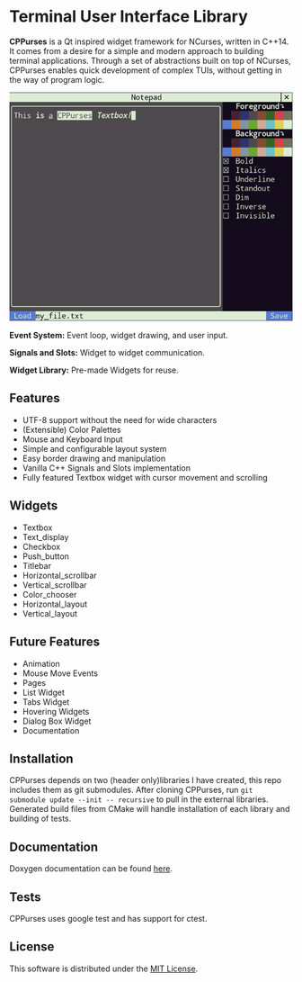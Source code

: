 # Terminal User Interface Library

__CPPurses__ is a Qt inspired widget framework for NCurses, written in C++14. It
comes from a desire for a simple and modern approach to building terminal
applications. Through a set of abstractions built on top of NCurses, CPPurses
enables quick development of complex TUIs, without getting in the way of
program logic.

![alt text](src/CPPurses/docs/images/CPPurses.png)

__Event System:__
Event loop, widget drawing, and user input.

__Signals and Slots:__
Widget to widget communication.

__Widget Library:__
Pre-made Widgets for reuse.

## Features
- UTF-8 support without the need for wide characters
- (Extensible) Color Palettes
- Mouse and Keyboard Input
- Simple and configurable layout system
- Easy border drawing and manipulation
- Vanilla C++ Signals and Slots implementation
- Fully featured Textbox widget with cursor movement and scrolling

## Widgets
- Textbox
- Text_display
- Checkbox
- Push_button
- Titlebar
- Horizontal_scrollbar
- Vertical_scrollbar
- Color_chooser
- Horizontal_layout
- Vertical_layout

## Future Features
- Animation
- Mouse Move Events
- Pages
- List Widget
- Tabs Widget
- Hovering Widgets
- Dialog Box Widget
- Documentation

## Installation
CPPurses depends on two (header only)libraries I have created, this repo
includes them as git submodules. After cloning CPPurses, run
`git submodule update --init -- recursive`
to pull in the external libraries. Generated build files from CMake
will handle installation of each library and building of tests.

## Documentation
Doxygen documentation can be found [here](
https://a-n-t-h-o-n-y.github.io/CPPurses/annotated.html).

## Tests
CPPurses uses google test and has support for ctest.

## License
This software is distributed under the [MIT License](LICENSE.txt).

